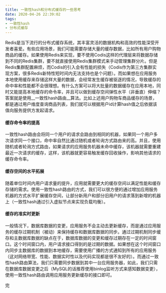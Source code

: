 ```yaml
---
title: 一致性hash和分布式缓存的一些思考
date: 2020-04-26 22:39:02
tags:
- 一致性hash
- 分布式缓存
---
```


Redis是当下流行的分布式缓存系统，其丰富灵活的数据机构和高效的性能深受开发者喜爱。有些应用场景，我们可能需要存储大量的缓存数据，比如所有用户购物商品的缓存。如果使用Redis来实现，要不使用Codis这样的代理层来将数据存储到不同的Redis集群，要不就直接使用Redis集群模式来手动管理集群分片。但是Redis集群配置麻烦，而Codis的引入会有性能的损失（Codis作为第三方集群实现方案，很多Redis新特性短时间内无法支持也是个问题）。而如果想在应用服务本地使用缓存来存储这样大量的数据，会经常发生缓存被驱逐的情况，导致缓存的命中率和性能都不会很理想。有什么方案可以将大批量的数据缓存在应用本地，同时又能提高本地缓存的命令率，并且可以做到缓存空间弹性水平（非垂直）伸缩？答案就是使用__一致性hash路由__算法。比如上述用户购物车商品缓存的场景，都是通过用户维度查询商品列表，我们就可以根据用户id计算hash值之后依据该值向服务提供方发起请求。

#### 缓存命令率的提高

一致性hash路由会将同一个用户的请求会路由到相同的机器，如果同一个用户多次请求同一个接口，命中率自然比通过随机或者轮询方式路由来的高。并且，使用随机或者轮询方式路由，如果请求的应用服务机器未命中缓存，该机器就需要重建最近一次请求的缓存，这样，该机器就更容易触发缓存回收操作，影响其他请求的缓存命令率。

#### 缓存空间的水平拓展

随着单位时间内用户请求量的提升，应用就需要更大的缓存空间以满足性能和缓存存储的需求。使用一致性hash路由的方式，我们可以很方便的通过增加应用服务机器的方式水平扩展缓存空间，让部分新用户和部分旧用户的请求落到新增的机器上（一致性hash通过引入虚拟节点来实现负载均衡）。

#### 缓存的准实时更新

一般情况下，数据库数据的变更，应用服务不会主动去更新缓存，而是通过应用服务的缓存过期机制（被动）来保持缓存和数据库数据的同步。通过过期机制同步缓存和主数据库数据的缺点在于，数据库数据的变更和缓存过期存在一定的时间窗口。这个时间窗口内，用户请求接口得到的是过期的数据。如果想在这个时间窗口内同步主数据库的数据到本地缓存，需要使用广播的方式通知到所有的应用服务（这对网络带宽、性能、数据实时性以及代码实现都是很不友好的）。而通过一致性hash路由算法，我们只需要同步数据到其中一台应用服务器，如此，我们只需在数据库数据变更之后（MySQL的话推荐使用binlog监听方式来感知数据变更），使用一致性hash路由调用应用服务更新缓存的接口即可。

完

